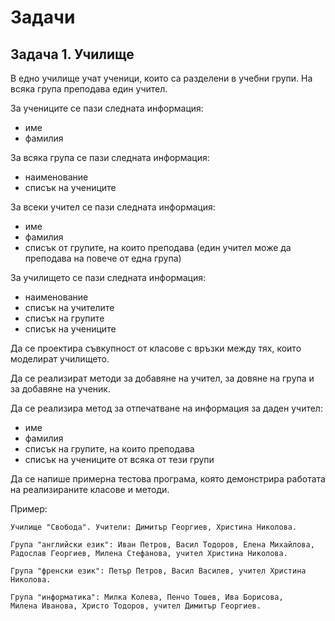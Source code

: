 # Задачи

## Задача 1. Училище

В едно училище учат ученици, които са разделени в учебни групи.
На всяка група преподава един учител.

За учениците се пази следната информация:
- име
- фамилия

За всяка група се пази следната информация:
- наименование
- списък на учениците

За всеки учител се пази следната информация:
- име
- фамилия
- списък от групите, на които преподава
(един учител може да преподава на повече от една група)

За училището се пази следната информация:
- наименование
- списък на учителите
- списък на групите
- списък на учениците

Да се проектира съвкупност от класове с връзки между тях,
които моделират училището.

Да се реализират методи за добавяне на учител, за довяне на група и за
добавяне на ученик.

Да се реализира метод за отпечатване на информация за даден учител:
- име
- фамилия
- списък на групите, на които преподава
- списък на учениците от всяка от тези групи

Да се напише примерна тестова програма, която демонстрира работата на
реализираните класове и методи.

Пример:

```
Училище "Свобода". Учители: Димитър Георгиев, Христина Николова.

Група "английски език": Иван Петров, Васил Тодоров, Елена Михайлова,
Радослав Георгиев, Милена Стефанова, учител Христина Николова.

Група "френски език": Петър Петров, Васил Василев, учител Христина Николова.

Група "информатика": Милка Колева, Пенчо Тошев, Ива Борисова,
Милена Иванова, Христо Тодоров, учител Димитър Георгиев.
```
